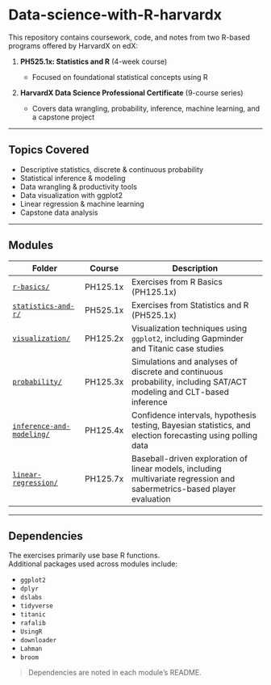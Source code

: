 # Data-science-with-R-harvardx

This repository contains coursework, code, and notes from two R-based programs offered by HarvardX on edX:

1. **PH525.1x: Statistics and R** (4-week course)  
   - Focused on foundational statistical concepts using R

2. **HarvardX Data Science Professional Certificate** (9-course series)  
   - Covers data wrangling, probability, inference, machine learning, and a capstone project

---

## Topics Covered

- Descriptive statistics, discrete & continuous probability
- Statistical inference & modeling
- Data wrangling & productivity tools
- Data visualization with ggplot2
- Linear regression & machine learning
- Capstone data analysis


---

## Modules

| Folder | Course | Description |
|--------|--------|-------------|
| [`r-basics/`](./r-basics/) | PH125.1x | Exercises from R Basics (PH125.1x) |
| [`statistics-and-r/`](./statistics-and-r/) | PH525.1x | Exercises from Statistics and R (PH525.1x) |
| [`visualization/`](./visualization/) | PH125.2x | Visualization techniques using `ggplot2`, including Gapminder and Titanic case studies |
| [`probability/`](./probability/) | PH125.3x | Simulations and analyses of discrete and continuous probability, including SAT/ACT modeling and CLT-based inference |
| [`inference-and-modeling/`](./inference-and-modeling/) | PH125.4x | Confidence intervals, hypothesis testing, Bayesian statistics, and election forecasting using polling data |
| [`linear-regression/`](./linear-regression/) | PH125.7x | Baseball-driven exploration of linear models, including multivariate regression and sabermetrics-based player evaluation |


---

## Dependencies

The exercises primarily use base R functions.  
Additional packages used across modules include:

- `ggplot2`
- `dplyr`
- `dslabs`
- `tidyverse`
- `titanic`
- `rafalib`
- `UsingR`
- `downloader`
- `Lahman`
- `broom`
  
> Dependencies are noted in each module’s README.
